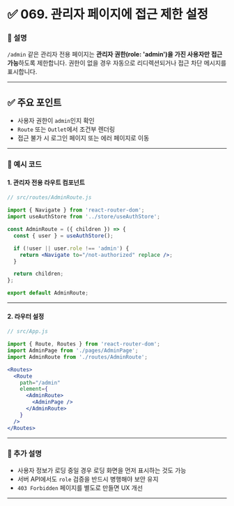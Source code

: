# ✅ 069. 관리자 페이지에 접근 제한 설정

### 📄 설명

`/admin` 같은 관리자 전용 페이지는
**관리자 권한(role: 'admin')을 가진 사용자만 접근 가능**하도록 제한합니다.
권한이 없을 경우 자동으로 리디렉션되거나 접근 차단 메시지를 표시합니다.

---

## ✅ 주요 포인트

* 사용자 권한이 `admin`인지 확인
* `Route` 또는 `Outlet`에서 조건부 렌더링
* 접근 불가 시 로그인 페이지 또는 에러 페이지로 이동

---

### 📁 예시 코드

#### 1. 관리자 전용 라우트 컴포넌트

```jsx
// src/routes/AdminRoute.js

import { Navigate } from 'react-router-dom';
import useAuthStore from '../store/useAuthStore';

const AdminRoute = ({ children }) => {
  const { user } = useAuthStore();

  if (!user || user.role !== 'admin') {
    return <Navigate to="/not-authorized" replace />;
  }

  return children;
};

export default AdminRoute;
```

---

#### 2. 라우터 설정

```jsx
// src/App.js

import { Route, Routes } from 'react-router-dom';
import AdminPage from './pages/AdminPage';
import AdminRoute from './routes/AdminRoute';

<Routes>
  <Route
    path="/admin"
    element={
      <AdminRoute>
        <AdminPage />
      </AdminRoute>
    }
  />
</Routes>
```

---

### 📝 추가 설명

* 사용자 정보가 로딩 중일 경우 로딩 화면을 먼저 표시하는 것도 가능
* 서버 API에서도 `role` 검증을 반드시 병행해야 보안 유지
* `403 Forbidden` 페이지를 별도로 만들면 UX 개선

---
